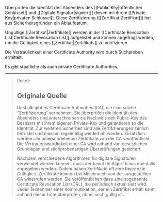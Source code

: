 Überprüfen die Identität des Absenders des [[Public Key|öffentlicher Schlüssel]] und [[Digitale Signatur|signiert]] diesen mit ihrem [[Private Key|privaten Schlüssel]]. Diese Zertifizierung ([[Zertifikat|Zertifikat]]) hat aus Sicherheitsgründen ein Ablaufdatum.

Ungültige [[Zertifikat|Zertifikate]] werden in der [[Certificate Revocation List|Certificate Revocation List]] aufgelistet und können abgefragt werden, um die Gültigkeit eines [[Zertifikat|Zertifikats]] zu verifizieren.

Die Vertraulichkeit einer Certificate Authority wird durch Stichproben ermittelt.

Es gibt staatliche als auch private Certificate Authorities.

---

> [!cite]-
> ## Originale Quelle
> Deshalb gibt es Certificate Authorities (CA), die eine solche “Zertifizierung“ vornehmen. Sie überprüfen die Identität des Absenders und unterschreiben als Nachweis den Public-Key des Besitzers mit ihrem eigenen Private-Key und garantieren so die Identität. Zur weiteren Sicherheit sind alle Zertifizierungen zeitlich befristet und müssen regelmäßig wiederholt werden. Zusätzlich werden alle unterschriebenen Zertifikate von der CA veröffentlicht. Die Vertrauenswürdigkeit einer CA wird anhand von gesetzlichen Grundlagen und stichprobenartigen Überprüfungen gesichert.
> 
> Nachdem verschiedene Algorithmen für digitale Signaturen verwendet werden können, muss der benutzte Algorithmus ebenfalls angegeben werden. Zudem haben Zertifikate oft eine begrenzte Gültigkeit. Zertifikate können bei Missbrauch von der ausgestellten CA widerrufen werden. Sie veröffentlichen dazu eine sogenannte Certificate Revocation List (CRL), die periodisch aktualisiert wird. Jeder Teilnehmer einer Kommunikation, der ein Zertifikat erhält kann anhand dieser Liste überprüfen, ob es noch gültig ist.
